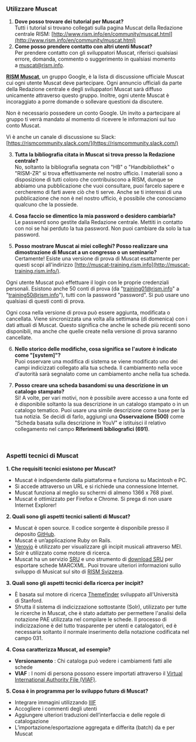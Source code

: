 ### Utilizzare Muscat&nbsp;  

1. **Dove posso trovare dei&nbsp;tutorial per Muscat?**  
Tutti i tutorial si trovano collegati sulla pagina Muscat&nbsp;della Redazione centrale RISM:&nbsp;[http://www.rism.info/en/community/muscat.html](http://www.rism.info/en/community/muscat.html)
2. **Come posso prendere contatto con altri utenti&nbsp;Muscat?**  
Per prendere contatto con gli sviluppatori Muscat, riferisci qualsiasi errore, domanda, commento o suggerimento in qualsiasi momento a&nbsp;muscat@rism.info.&nbsp;  
  
**[RISM Muscat](https://groups.google.com/forum/#!forum/rism-muscat)**,&nbsp;un gruppo&nbsp;Google, è la lista di discussione ufficiale Muscat cui ogni utente Muscat deve partecipare. Ogni annuncio ufficiali da parte della Redazione centrale e degli sviluppatori Muscat sarà diffuso unicamente attraverso questo gruppo. Inoltre, ogni utente Muscat è incoraggiato a porre domande o sollevare questioni da discutere.&nbsp;  
  
Non è necessario possedere un conto Google. Un invito a partecipare al gruppo ti verrà mandato al momento di ricevere le informazioni sul tuo conto Muscat.  
  
Vi è anche un canale di discussione su Slack:&nbsp;  
[https://rismcommunity.slack.com/](https://rismcommunity.slack.com/)  
  
3. **Tutta la bibliografia citata in Muscat si trova presso la Redazione centrale?**  
No, soltanto la bibliografia segnata con "HB" o "Handbibliothek" o "RISM-ZR" si trova effettivamente nel nostro ufficio. I materiali sono a disposizione di tutti coloro che contribuiscono a RISM, dunque se abbiamo una pubblicazione che vuoi consultare, puoi farcelo sapere e cercheremo di farti avere ciò che ti serve. Anche se ti interessi di una pubblicazione che non è nel nostro ufficio, è possibile che conosciamo qualcuno che la possiede.  
  
4. **Cosa faccio se dimentico la mia password o desidero cambiarla?**  
Le password sono gestite dalla Redazione centrale. Mettiti in contatto con noi se hai perduto la tua password. Non puoi cambiare da solo la tua password.  
  
5. **Posso mostrare&nbsp;Muscat ai miei colleghi?&nbsp;Posso realizzare una dimostrazione di&nbsp;Muscat a un congresso o un seminario?**  
Certamente! Esiste una&nbsp;versione di prova di&nbsp;Muscat esattamente per questi scopi all'indirizzo&nbsp;[http://muscat-training.rism.info](http://muscat-training.rism.info/).&nbsp;  
  
Ogni utente&nbsp;Muscat può effettuare il&nbsp;login con le proprie credenziali personali. Esistono anche 50 conti di prova&nbsp;(da "training01@rism.info" a "training50@rism.info"), tutti con la&nbsp;password "password". Si può usare uno qualsiasi di questi conti di prova.  
  
Ogni cosa nella versione di prova può essere aggiunta, modificata o cancellata. Viene sincronizzata una volta alla settimana (di domenica) con i dati attuali di Muscat. Questo significa che anche le schede più recenti sono disponibili, ma anche che quelle create nella versione di prova saranno cancellate.&nbsp;  
  
6. **Nello storico delle modifiche, cosa significa se l'autore è indicato come&nbsp;"[system]"?**  
Puoi osservare una modifica di sistema se viene modificato&nbsp;uno dei campi indicizzati collegato alla tua scheda. Il cambiamento nella voce d'autorità sarà segnalato come un cambiamento anche nella tua scheda.  
  
7. **Posso creare una scheda basandomi su una descrizione in un catalogo stampato?**  
Sì! A volte, per vari motivi, non è possibile avere accesso a una fonte ed è disponibile soltanto la sua descrizione in un catalogo stampato o in un catalogo tematico.&nbsp;Puoi usare una simile descrizione come base per la tua notizia. Se decidi di farlo, aggiungi una **Osservazione (500)** come "Scheda basata sulla descrizione in YouV" e istituisci il relativo collegamento&nbsp;nel campo&nbsp;**Riferimenti bibliografici (691)**.

&nbsp;

### Aspetti tecnici di Muscat
**1. Che requisiti tecnici esistono per Muscat?**  

- Muscat è indipendente dalla piattaforma e funziona su Macintosh e PC.
- Si accede attraverso un URL e si richiede una connessione Internet.
- Muscat funziona al meglio su schermi di almeno 1366 x 768 pixel.
- Muscat è ottimizzato per Firefox e Chrome. Si prega di non usare Internet Explorer!   

**2. Quali sono gli aspetti tecnici salienti di Muscat?**

- Muscat è open source. Il codice sorgente è disponibile presso il deposito [GitHub](https://github.com/rism-ch/muscat).
- Muscat è un’applicazione Ruby on Rails.
- [Verovio](http://www.verovio.org/pae-examples.xhtml) è utilizzato per visualizzare gli incipit musicali attraverso MEI.&nbsp;
- Solr è utilizzato come motore di ricerca.
- Muscat ha un servizio&nbsp;[SRU](https://github.com/rism-ch/muscat/wiki/SRU)&nbsp;e uno strumento di [download SRU](https://github.com/rism-international/sru-downloader)&nbsp;per esportare schede&nbsp;MARCXML.
Puoi trovare ulteriori informazioni sullo sviluppo di Musicat sul sito di [RISM Svizzera](http://rism-ch.org/infrastructure/muscat.html?locale=en).   

**3. Quali sono gli aspetti tecnici della ricerca per incipit?**

- È basata sul motore di ricerca&nbsp;[Themefinder](http://www.themefinder.org/)&nbsp;sviluppato all'Università di&nbsp;Stanford.&nbsp;
- Sfrutta il sistema di indicizzazione sottostante&nbsp;(Solr), utilizzato per tutte le ricerche in&nbsp;Muscat, che è stato adattato per permettere l'analisi della notazione PAE utilizzata nel compilare le schede. Il processo di indicizzazione è del tutto trasparente per utenti e catalogatori, ed è necessaria soltanto il normale inserimento della notazione codificata nel campo 031.

**4. Cosa caratterizza Muscat, ad esempio?**

- **Versionamento** : Chi cataloga può vedere i cambiamenti fatti alle schede
- **VIAF** : I nomi di persona possono essere importati attraverso il [Virtual International Authority File (VIAF)](https://viaf.org/).&nbsp;

**5. Cosa è in programma per lo sviluppo futuro di Muscat?**

- Integrare immagini utilizzando [IIIF](http://iiif.io/)   
- Accogliere i commenti degli utenti
- Aggiungere ulteriori traduzioni dell’interfaccia e delle regole di catalogazione
- L’importazione/esportazione aggregata e differita (batch) da e per Muscat